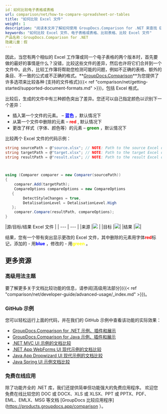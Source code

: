```yaml
---
id：如何比较电子表格或表格
url: comparison/net/how-to-compare-spreadsheet-or-tables
title: "如何比较 Excel 文件"
weight: 1
description: "阅读本文并了解如何使用 GroupDocs.Comparison for .NET 来查找 Excel 文件中的差异。"
keywords: "如何比较 Excel 文件、电子表格或表格、比较表格、比较 Excel 文件"
产品名称：GroupDocs.Comparison for .NET
隐藏儿童：假
---
```

因此，当您有两个相似的 Excel 工作簿或同一个电子表格的两个版本时，首先要做的最好的事情是什么？没错，比较这些文件的差异，然后也许将它们合并到一个文件中。此外，比较工作簿将帮助您检测可能的问题，例如不正确的表格、额外的条目、不一致的公式或不正确的格式。**[GroupDocs.Comparison](https://products.groupdocs.com/comparison/net)**为您提供了许多选项来比较各种 [支持的文件格式]({{< ref "comparison/net/getting-started/supported-document-formats.md" >}})，包括 Excel 格式。

比较后，生成的文件中有三种颜色突出了差异。您还可以自己指定颜色以识别下一个差异：

* 插入第一个文件的元素。 – <font color="blue">**蓝色**</font> ，默认情况下
* 从第一个文件中删除的元素 – <font color="red">**red**</font> , 默认情况下
* 更改了样式（字体、颜色等）的元素 – <font color="green">**green**</font> ，默认情况下

比较两个 Excel 文件的代码示例：

```csharp
string sourcePath = @"source.xlsx"; // NOTE: Path to the source Excel document 
string targetPath = @"target.xlsx"; // NOTE: Path to the target Excel document 
string resultPath = @"result.xlsx"; // NOTE: Path to the result Excel document       

            

using (Comparer comparer = new Comparer(sourcePath))
{
    comparer.Add(targetPath);
    CompareOptions compareOptions = new CompareOptions
   {
        DetectStyleChanges = true,
        DetalisationLevel = DetalisationLevel.High
   };
    comparer.Compare(resultPath, compareOptions);
}
```

|源/目标/结果 Excel 文件 |
| --- | --- |
|来源 |![](comparison/net/images/how-to-compare-spreadsheet-or-tables-1.png) |
|目标 |![](comparison/net/images/how-to-compare-spreadsheet-or-tables-2.png)|
|结果 |![](comparison/net/images/how-to-compare-spreadsheet-or-tables-3.png)|

结果，您有一个带有突出显示更改的 Excel 文件，其中删除的元素用字体<font color="red">**red**</font>标记，添加的 - 用<font color="blue">**blue**</font> ，修改的 - 用<font color="yellow">**green**</font> 。

## 更多资源
### 高级用法主题
要了解更多关于文档比较功能的信息，请参阅[高级用法部分]({{< ref "comparison/net/developer-guide/advanced-usage/_index.md" >}})。

### GitHub 示例
您可以轻松运行上面的代码，并在我们的 GitHub 示例中查看该功能的实际效果：
* [GroupDocs.Comparison for .NET 示例、插件和展示](https://github.com/groupdocs-comparison/GroupDocs.Comparison-for-.NET)
* [GroupDocs.Comparison for Java 示例、插件和展示](https://github.com/groupdocs-comparison/GroupDocs.Comparison-for-Java)
* [.NET MVC UI 示例的文档比较](https://github.com/groupdocs-comparison/GroupDocs.Comparison-for-.NET-MVC)
* [.NET App WebForms UI 现代示例的文档比较](https://github.com/groupdocs-comparison/GroupDocs.Comparison-for-.NET-WebForms)
* [Java App Dropwizard UI 现代示例的文档比较](https://github.com/groupdocs-comparison/GroupDocs.Comparison-for-Java-Dropwizard)
* [Java Spring UI 示例文档比较](https://github.com/groupdocs-comparison/GroupDocs.Comparison-for-Java-Spring)
    

### 免费在线应用
除了功能齐全的 .NET 库，我们还提供简单但功能强大的免费应用程序。
欢迎您免费在线比较您的 DOC 或 DOCX、XLS 或 XLSX、PPT 或 PPTX、PDF、EML、EMLX、MSG 等文档 [GroupDocs 比较应用程序](https://products.groupdocs.app/comparison ）。

